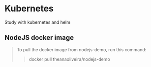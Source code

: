 # Kubernetes
Study with kubernetes and helm

## NodeJS docker image

> To pull the docker image from nodejs-demo, run this command:
>
>> docker pull theanaoliveira/nodejs-demo
